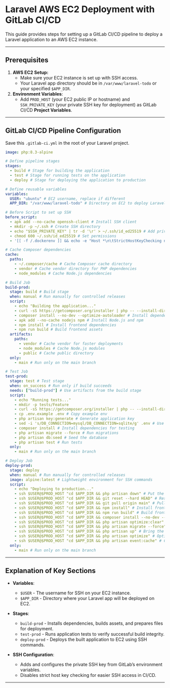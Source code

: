 # Laravel AWS EC2 Deployment with GitLab CI/CD

This guide provides steps for setting up a GitLab CI/CD pipeline to deploy a Laravel application to an AWS EC2 instance.

---

## Prerequisites

1. **AWS EC2 Setup:**
   - Make sure your EC2 instance is set up with SSH access.
   - Your Laravel app directory should be in `/var/www/laravel-todo` or your specified `$APP_DIR`.
2. **Environment Variables**:
   - Add `PROD_HOST` (your EC2 public IP or hostname) and `SSH_PRIVATE_KEY` (your private SSH key for deployment) as GitLab CI/CD **Project Variables**.

---

## GitLab CI/CD Pipeline Configuration

Save this `.gitlab-ci.yml` in the root of your Laravel project.

```yml
image: php:8.3-alpine

# Define pipeline stages
stages:
  - build # Stage for building the application
  - test # Stage for running tests on the application
  - deploy # Stage for deploying the application to production

# Define reusable variables
variables:
  USER: "ubuntu" # EC2 username, replace if different
  APP_DIR: "/var/www/laravel-todo" # Directory on EC2 to deploy Laravel app

# Before Script to set up SSH
before_script:
  - apk add --no-cache openssh-client # Install SSH client
  - mkdir -p ~/.ssh # Create SSH directory
  - echo "$SSH_PRIVATE_KEY" | tr -d '\r' > ~/.ssh/id_ed25519 # Add private key
  - chmod 600 ~/.ssh/id_ed25519 # Set permissions
  - '[[ -f /.dockerenv ]] && echo -e "Host *\n\tStrictHostKeyChecking no\n\n" > ~/.ssh/config' # SSH config

# Cache Composer dependencies
cache:
  paths:
    - ~/.composer/cache # Cache Composer cache directory
    - vendor # Cache vendor directory for PHP dependencies
    - node_modules # Cache Node.js dependencies

# Build Job
build-prod:
  stage: build # Build stage
  when: manual # Run manually for controlled releases
  script:
    - echo "Building the application..."
    - curl -sS https://getcomposer.org/installer | php -- --install-dir=/usr/local/bin --filename=composer # Install Composer
    - composer install --no-dev --optimize-autoloader # Install dependencies
    - apk add --no-cache nodejs npm # Install Node.js and npm
    - npm install # Install frontend dependencies
    - npm run build # Build frontend assets
  artifacts:
    paths:
      - vendor # Cache vendor for faster deployments
      - node_modules # Cache Node.js modules
      - public # Cache public directory
  only:
    - main # Run only on the main branch

# Test Job
test-prod:
  stage: test # Test stage
  when: on_success # Run only if build succeeds
  needs: ["build-prod"] # Use artifacts from the build stage
  script:
    - echo "Running tests..."
    - mkdir -p tests/Feature
    - curl -sS https://getcomposer.org/installer | php -- --install-dir=/usr/local/bin --filename=composer # Install Composer
    - cp .env.example .env # Copy example env
    - php artisan key:generate # Generate application key
    - sed -i 's/DB_CONNECTION=mysql/DB_CONNECTION=sqlite/g' .env # Use SQLite for testing
    - composer install # Install dependencies for testing
    - php artisan migrate --force # Run migrations
    - php artisan db:seed # Seed the database
    - php artisan test # Run tests
  only:
    - main # Run only on the main branch

# Deploy Job
deploy-prod:
  stage: deploy
  when: manual # Run manually for controlled releases
  image: alpine:latest # Lightweight environment for SSH commands
  script:
    - echo "Deploying to production..."
    - ssh $USER@$PROD_HOST "cd $APP_DIR && php artisan down" # Put the app in maintenance mode
    - ssh $USER@$PROD_HOST "cd $APP_DIR && git reset --hard HEAD" # Reset local changes to match the latest commit
    - ssh $USER@$PROD_HOST "cd $APP_DIR && git pull origin main" # Pull latest code
    - ssh $USER@$PROD_HOST "cd $APP_DIR && npm install" # Install frontend dependencies
    - ssh $USER@$PROD_HOST "cd $APP_DIR && npm run build" # Build frontend assets
    - ssh $USER@$PROD_HOST "cd $APP_DIR && composer install --no-dev --optimize-autoloader" # Install optimized PHP dependencies
    - ssh $USER@$PROD_HOST "cd $APP_DIR && php artisan optimize:clear" # Clear any old cache
    - ssh $USER@$PROD_HOST "cd $APP_DIR && php artisan migrate --force" # Run migrations
    - ssh $USER@$PROD_HOST "cd $APP_DIR && php artisan up" # Bring the app back online
    - ssh $USER@$PROD_HOST "cd $APP_DIR && php artisan optimize" # Optimize the application cache
    - ssh $USER@$PROD_HOST "cd $APP_DIR && php artisan event:cache" # Cache events
  only:
    - main # Run only on the main branch
```

---

## Explanation of Key Sections

- **Variables**:

  - `$USER` - The username for SSH on your EC2 instance.
  - `$APP_DIR` - Directory where your Laravel app will be deployed on EC2.

- **Stages**:

  - `build-prod` - Installs dependencies, builds assets, and prepares files for deployment.
  - `test-prod` - Runs application tests to verify successful build integrity.
  - `deploy-prod` - Deploys the built application to EC2 using SSH commands.

- **SSH Configuration**:
  - Adds and configures the private SSH key from GitLab’s environment variables.
  - Disables strict host key checking for easier SSH access in CI/CD.

---
